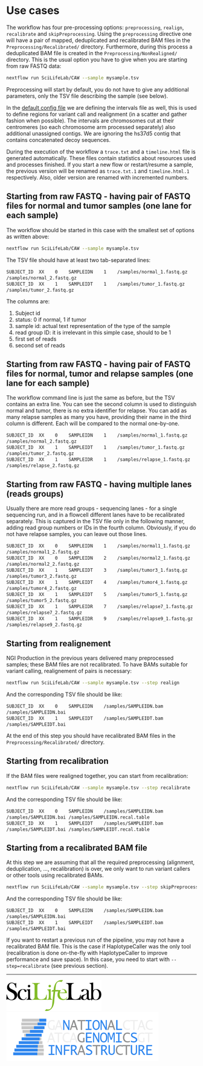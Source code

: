 # Use cases

The workflow has four pre-processing options: `preprocessing`, `realign`, `recalibrate` and `skipPreprocessing`. Using the `preprocessing` directive one will have a pair of mapped, deduplicated and recalibrated BAM files in the `Preprocessing/Recalibrated/` directory. Furthermore, during this process a deduplicated BAM file is created in the `Preprocessing/NonRealigned/` directory. This is the usual option you have to give when you are starting from raw FASTQ data:

```bash
nextflow run SciLifeLab/CAW --sample mysample.tsv
```

Preprocessing will start by default, you do not have to give any additional parameters, only the TSV file describing the sample (see below).

In the [default config file](../config/milou.config) we are defining the intervals file as well, this is used to define regions for variant call and realignment (in a scatter and gather fashion when possible). The intervals are chromosomes cut at their centromeres (so each chromosome arm processed separately) also additional unassigned contigs. We are ignoring the hs37d5 contig that contains concatenated decoy sequences.

During the execution of the workflow a `trace.txt` and a `timeline.html` file is generated automatically. These files contain statistics about resources used and processes finished. If you start a new flow or restart/resume a sample, the previous version will be renamed as `trace.txt.1` and `timeline.html.1` respectively. Also, older version are renamed with incremented numbers.

## Starting from raw FASTQ - having pair of FASTQ files for normal and tumor samples (one lane for each sample)

The workflow should be started in this case with the smallest set of options as written above:

```bash
nextflow run SciLifeLab/CAW --sample mysample.tsv
```

The TSV file should have at least two tab-separated lines:

```
SUBJECT_ID  XX    0    SAMPLEIDN    1    /samples/normal_1.fastq.gz    /samples/normal_2.fastq.gz
SUBJECT_ID  XX    1    SAMPLEIDT    1    /samples/tumor_1.fastq.gz    /samples/tumor_2.fastq.gz
```

The columns are:

1. Subject id
2. status: 0 if normal, 1 if tumor
3. sample id: actual text representation of the type of the sample
4. read group ID: it is irrelevant in this simple case, should to be 1
5. first set of reads
6. second set of reads

## Starting from raw FASTQ - having pair of FASTQ files for normal, tumor and relapse samples (one lane for each sample)

The workflow command line is just the same as before, but the TSV contains an extra line. You can see the second column is used to distinguish normal and tumor, there is no extra identifier for relapse. You can add as many relapse samples as many you have, providing their name in the third column is different. Each will be compared to the normal one-by-one.

```
SUBJECT_ID  XX    0    SAMPLEIDN    1    /samples/normal_1.fastq.gz    /samples/normal_2.fastq.gz
SUBJECT_ID  XX    1    SAMPLEIDT    1    /samples/tumor_1.fastq.gz    /samples/tumor_2.fastq.gz
SUBJECT_ID  XX    1    SAMPLEIDR    1    /samples/relapse_1.fastq.gz    /samples/relapse_2.fastq.gz
```

## Starting from raw FASTQ - having multiple lanes (reads groups)

Usually there are more read groups - sequencing lanes - for a single sequencing run, and in a flowcell different lanes have to be recalibrated separately. This is captured in the TSV file only in the following manner, adding read group numbers or IDs in the fourth column. Obviously, if you do not have relapse samples, you can leave out those lines.

```
SUBJECT_ID  XX    0    SAMPLEIDN    1    /samples/normal1_1.fastq.gz    /samples/normal1_2.fastq.gz
SUBJECT_ID  XX    0    SAMPLEIDN    2    /samples/normal2_1.fastq.gz    /samples/normal2_2.fastq.gz
SUBJECT_ID  XX    1    SAMPLEIDT    3    /samples/tumor3_1.fastq.gz    /samples/tumor3_2.fastq.gz
SUBJECT_ID  XX    1    SAMPLEIDT    4    /samples/tumor4_1.fastq.gz    /samples/tumor4_2.fastq.gz
SUBJECT_ID  XX    1    SAMPLEIDT    5    /samples/tumor5_1.fastq.gz    /samples/tumor5_2.fastq.gz
SUBJECT_ID  XX    1    SAMPLEIDR    7    /samples/relapse7_1.fastq.gz    /samples/relapse7_2.fastq.gz
SUBJECT_ID  XX    1    SAMPLEIDR    9    /samples/relapse9_1.fastq.gz    /samples/relapse9_2.fastq.gz
```

## Starting from realignement

NGI Production in the previous years delivered many preprocessed samples; these BAM files are not recalibrated. To have BAMs suitable for variant calling, realignement of pairs is necessary:

```bash
nextflow run SciLifeLab/CAW --sample mysample.tsv --step realign
```

And the corresponding TSV file should be like:

```
SUBJECT_ID  XX    0    SAMPLEIDN    /samples/SAMPLEIDN.bam    /samples/SAMPLEIDN.bai
SUBJECT_ID  XX    1    SAMPLEIDT    /samples/SAMPLEIDT.bam    /samples/SAMPLEIDT.bai
```

At the end of this step you should have recalibrated BAM files in the `Preprocessing/Recalibrated/` directory.

## Starting from recalibration

If the BAM files were realigned together, you can start from recalibration:

```bash
nextflow run SciLifeLab/CAW --sample mysample.tsv --step recalibrate
```

And the corresponding TSV file should be like:

```
SUBJECT_ID  XX    0    SAMPLEIDN    /samples/SAMPLEIDN.bam    /samples/SAMPLEIDN.bai /samples/SAMPLEIDN.recal.table
SUBJECT_ID  XX    1    SAMPLEIDT    /samples/SAMPLEIDT.bam    /samples/SAMPLEIDT.bai /samples/SAMPLEIDT.recal.table
```

## Starting from a recalibrated BAM file

At this step we are assuming that all the required preprocessing (alignment, deduplication, ..., recalibration) is over, we only want to run variant callers or other tools using recalibrated BAMs.

```bash
nextflow run SciLifeLab/CAW --sample mysample.tsv --step skipPreprocessing --tools <tool>
```

And the corresponding TSV file should be like:

```
SUBJECT_ID  XX    0    SAMPLEIDN    /samples/SAMPLEIDN.bam    /samples/SAMPLEIDN.bai
SUBJECT_ID  XX    1    SAMPLEIDT    /samples/SAMPLEIDT.bam    /samples/SAMPLEIDT.bai
```

If you want to restart a previous run of the pipeline, you may not have a recalibrated BAM file. This is the case if HaplotypeCaller was the only tool (recalibration is done on-the-fly with HaplotypeCaller to improve performance and save space). In this case, you need to start with `--step=recalibrate` (see previous section).

--------------------------------------------------------------------------------

[![](images/SciLifeLab_logo.png "SciLifeLab")][scilifelab-link] [![](images/NGI-final-small.png "NGI")][ngi-link]

[ngi-link]: https://ngisweden.scilifelab.se/
[scilifelab-link]: http://www.scilifelab.se/

